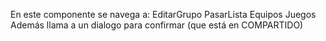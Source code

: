 En este componente se navega a:
  EditarGrupo
  PasarLista
  Equipos
  Juegos
Además llama a un dialogo para confirmar (que está en COMPARTIDO)
